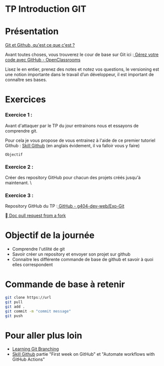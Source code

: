# TP Introduction GIT 

# Présentation 

[Git et Github, qu'est ce que c'est ?](https://docs.google.com/presentation/d/1iyX-bjT6s8PvAjcw9A1-7Dni2vq-HFRf/edit?usp=sharing&ouid=108606259577155009332&rtpof=true&sd=true)

Avant toutes choses, vous trouverez le cour de base sur Git ici :[ Gérez votre code avec GitHub - OpenClassrooms](https://openclassrooms.com/fr/courses/2342361-gerez-votre-code-avec-git-et-github)


Lisez le en entier, prenez des notes et notez vos questions, le versioning est une notion importante dans le travail d’un développeur, il est important de connaître ses bases.


# Exercices

### Exercice 1 : 

Avant d'attaquer par le TP du jour entrainons nous et essayons de comprendre git. 

Pour cela je vous propose de vous entrainez à l'aide de ce premier tutoriel Github : 
[Skill Github](https://skills.github.com/)
(en anglais évidement, il va falloir vous y faire) 

``` Objectif  ```

### Exercice 2 : 

Créer des repository GitHub pour chacun des projets créés jusqu'à maintenant. \


### Exercice 3 :

Repository GitHub du TP :[ GitHub - g404-dev-web/Exo-Git](https://github.com/g404-dev-web/Exo-Git)

💁[ Doc pull request from a fork ](https://docs.github.com/en/pull-requests/collaborating-with-pull-requests/proposing-changes-to-your-work-with-pull-requests/creating-a-pull-request-from-a-fork)



# Objectif de la journée 

  - Comprendre l'utilité de git
  - Savoir créer un repository et envoyer son projet sur github
  - Connaitre les différente commande de base de github et savoir à quoi elles correspondent


# Commande de base à retenir

```bash
git clone https://url
git pull
git add .
git commit -m "commit message"
git push
```

# Pour aller plus loin 

- [Learning Git Branching](https://learngitbranching.js.org/?locale=fr_FR)
- [Skill Github](https://skills.github.com/) partie "First week on GitHub" et "Automate workflows with GitHub Actions"
